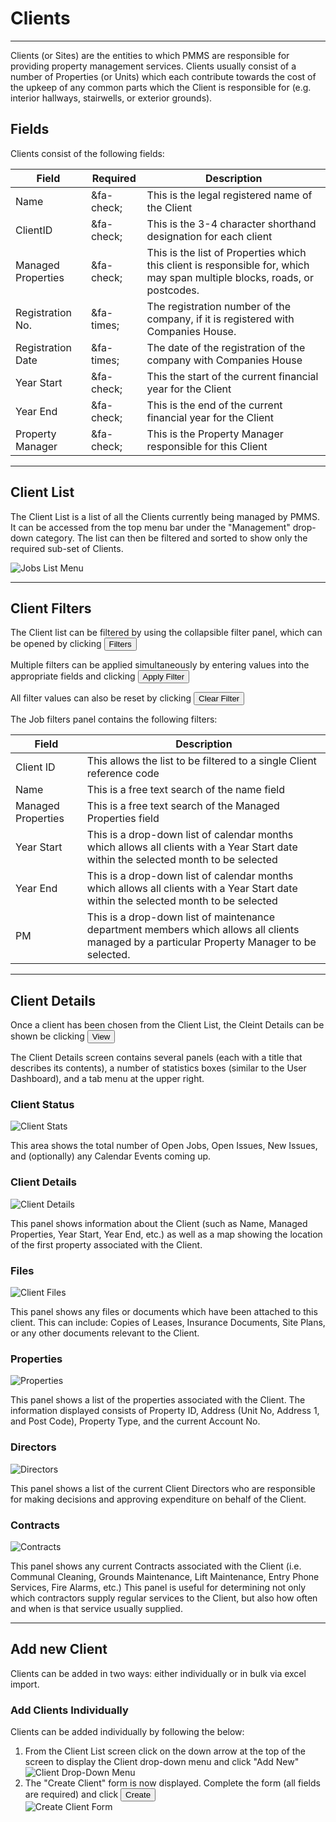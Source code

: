 # Clients
___
Clients (or Sites) are the entities to which PMMS are responsible for providing property management services. Clients usually consist of a number of Properties (or Units) which each contribute towards the cost of the upkeep of any common parts which the Client is responsible for (e.g. interior hallways, stairwells, or exterior grounds).

## Fields
  Clients consist of the following fields:

Field  | Required  | Description
--|---|--
Name | &fa-check; | This is the legal registered name of the Client
ClientID  | &fa-check;  |  This is the 3-4 character shorthand designation for each client
Managed Properties  | &fa-check;  | This is the list of Properties which this client is responsible for, which may span multiple blocks, roads, or postcodes.
Registration No.  | &fa-times;  |  The registration number of the company, if it is registered with Companies House.
Registration Date  |  &fa-times; |  The date of the registration of the company with Companies House
Year Start  | &fa-check;  |  This the start of the current financial year for the Client
Year End  | &fa-check;  |  This is the end of the current financial year for the Client
Property Manager  | &fa-check;  | This is the Property Manager responsible for this Client

---
## Client List
The Client List is a list of all the Clients currently being managed by PMMS. It can be accessed from the top menu bar under the "Management" drop-down category. The list can then be filtered and sorted to show only the required sub-set of Clients.  

![Jobs List Menu](../img/Client/management-menu-clients.png)  

---
## Client Filters
The Client list can be filtered by using the collapsible filter panel, which can be opened by clicking <button class="btn btn-xs btn-primary"><i class="fa fa-fw fa-caret-down"></i> Filters</button>

Multiple filters can be applied simultaneously by entering values into the appropriate fields and clicking  <button class="btn btn-xs btn-info"><i class="fa fa-fw fa-filter"></i> Apply Filter</button>

All filter values can also be reset by clicking <button class="btn btn-xs btn-danger"><i class="fa fa-fw fa-times"></i> Clear Filter</button>

The Job filters panel contains the following filters:

Field  |  Description
--|--
Client ID  |  This allows the list to be filtered to a single Client reference code
Name  |  This is a free text search of the name field
Managed Properties  |  This is a free text search of the Managed Properties field
  Year Start|  This is a drop-down list of calendar months which allows all clients with a Year Start date within the selected month to be selected
Year End   |  This is a drop-down list of calendar months which allows all clients with a Year Start date within the selected month to be selected
PM  |  This is a drop-down list of maintenance department members which allows all clients managed by a particular Property Manager to be selected.

---
## Client Details
Once a client has been chosen from the Client List, the Cleint Details can be shown be clicking <button class="btn btn-xs btn-primary"><i class="fa fa-fw fa-eye"></i> View</button>

The Client Details screen contains several panels (each with a title that describes its contents), a number of statistics boxes (similar to the User Dashboard), and a tab menu at the upper right.

### Client Status
![Client Stats](../img/Client/stats.png)  

This area shows the total number of Open Jobs, Open Issues, New Issues, and (optionally) any Calendar Events coming up.

### Client Details
![Client Details](../img/Client/client-details-panel.png)  

This panel shows information about the Client (such as Name, Managed Properties, Year Start, Year End, etc.) as well as a map showing the location of the first property associated with the Client.

### Files
![Client Files](../img/Client/files-panel.png)  

This panel shows any files or documents which have been attached to this client. This can include: Copies of Leases, Insurance Documents, Site Plans, or any other documents relevant to the Client.

### Properties
![Properties](../img/Client/properties-panel.png)  

This panel shows a list of the properties associated with the Client. The information displayed consists of Property ID, Address (Unit No, Address 1, and Post Code), Property Type, and the current Account No.

### Directors
![Directors](../img/Client/directors-panel.png)  

This panel shows a list of the current Client Directors who are responsible for making decisions and approving expenditure on behalf of the Client.

### Contracts
![Contracts](../img/Client/contracts_panel.png)  

This panel shows any current Contracts associated with the Client (i.e. Communal Cleaning, Grounds Maintenance, Lift Maintenance, Entry Phone Services, Fire Alarms, etc.) This panel is useful for determining not only which contractors supply regular services to the Client, but also how often and when is that service usually supplied.

---
## Add new Client
Clients can be added in two ways: either individually or in bulk via excel import.

### Add Clients Individually
Clients can be added individually by following the below:

1. From the Client List screen click on the down arrow at the top of the screen to display the Client drop-down menu and click "Add New"  
![Client Drop-Down Menu](../img/Client/client-dropdown-menu.png)
2. The "Create Client" form is now displayed. Complete the form (all fields are required) and click <button class="btn btn-sm btn-success"><i class="fa fa-fw fa-save"></i> Create</button>  
![Create Client Form](../img/Client/create-client-form.png)

